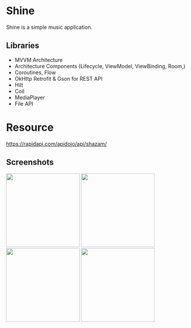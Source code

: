 # Shine
Shine is a simple music application.

## Libraries
+ MVVM Architecture
+ Architecture Components (Lifecycle, ViewModel, ViewBinding, Room,)
+ Coroutines, Flow
+ OkHttp Retrofit & Gson for REST API
+ Hilt
+ Coil
+ MediaPlayer
+ File API

# Resource
https://rapidapi.com/apidojo/api/shazam/

## Screenshots
<img src="https://user-images.githubusercontent.com/120521297/228855211-469a5f5c-ff79-4244-acd4-f0ae5cb405b8.png" width="200"> <img src="https://user-images.githubusercontent.com/120521297/228856587-d438aba2-c02f-4496-af37-ba8844fbf687.png" width="200"> <img src="https://user-images.githubusercontent.com/120521297/228856619-d40ebdec-3d13-4ad2-88b5-e78d356b1f37.png" width="200"> <img src="https://user-images.githubusercontent.com/120521297/228856629-b9e772c1-39b6-4dbf-8e87-9593de19840c.png" width="200"> 

